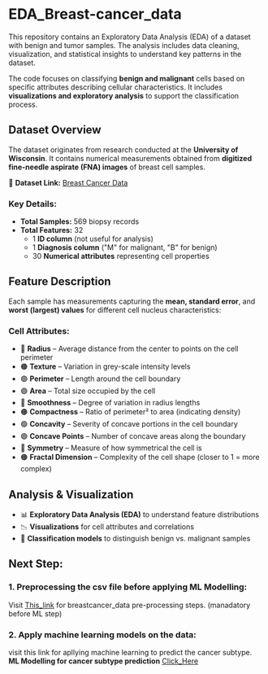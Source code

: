 # EDA_Breast-cancer_data
This repository contains an Exploratory Data Analysis (EDA) of a dataset with benign and tumor samples. The analysis includes data cleaning, visualization, and statistical insights to understand key patterns in the dataset.

The code focuses on classifying **benign and malignant** cells based on specific attributes describing cellular characteristics. It includes **visualizations and exploratory analysis** to support the classification process.  

## **Dataset Overview**  
The dataset originates from research conducted at the **University of Wisconsin**. It contains numerical measurements obtained from **digitized fine-needle aspirate (FNA) images** of breast cell samples.  

📌 **Dataset Link:** [Breast Cancer Data](https://github.com/kurshid1991/EDA_Breast-cancer_data/blob/main/breastcancerdata.csv)  

### **Key Details:**  
- **Total Samples:** 569 biopsy records  
- **Total Features:** 32  
  - 1 **ID column** (not useful for analysis)  
  - 1 **Diagnosis column** ("M" for malignant, "B" for benign)  
  - 30 **Numerical attributes** representing cell properties  

## **Feature Description**  
Each sample has measurements capturing the **mean, standard error**, and **worst (largest) values** for different cell nucleus characteristics:  

### **Cell Attributes:**
- 🔵 **Radius** – Average distance from the center to points on the cell perimeter  
- 🟠 **Texture** – Variation in grey-scale intensity levels  
- 🟢 **Perimeter** – Length around the cell boundary  
- 🟣 **Area** – Total size occupied by the cell  
- 🔵 **Smoothness** – Degree of variation in radius lengths  
- 🟠 **Compactness** – Ratio of perimeter² to area (indicating density)  
- 🟢 **Concavity** – Severity of concave portions in the cell boundary  
- 🟣 **Concave Points** – Number of concave areas along the boundary  
- 🔵 **Symmetry** – Measure of how symmetrical the cell is  
- 🟠 **Fractal Dimension** – Complexity of the cell shape (closer to 1 = more complex)  

## **Analysis & Visualization**  
- 📊 **Exploratory Data Analysis (EDA)** to understand feature distributions  
- 📉 **Visualizations** for cell attributes and correlations  
- 🔬 **Classification models** to distinguish benign vs. malignant samples  

## Next Step:
### 1. Preprocessing the csv file before applying ML Modelling:
Visit [This_link](https://github.com/kurshid1991/breastcancer_data_preprocessing) for breastcancer_data pre-processing steps. (manadatory before ML step)
### 2. Apply machine learning models on the data:
visit this link for apllying machine learning to predict the cancer subtype.
**ML Modelling for cancer subtype prediction** [Click_Here](https://github.com/kurshid1991/Breastcancer_ML-modelling)

